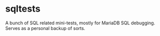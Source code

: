 # sqltests

A bunch of SQL related mini-tests, mostly for MariaDB SQL debugging. Serves as a personal backup of sorts.
